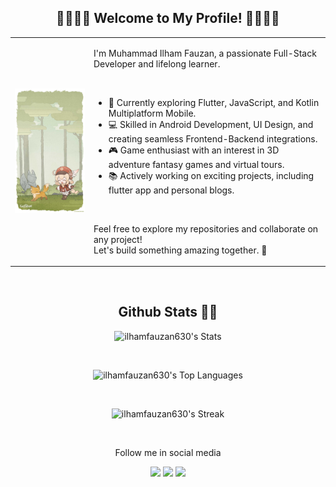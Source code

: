 <body>
  
  <div align=center>

  <h2> 🐢🐉🦕🦖 Welcome to My Profile! 🦖🦕🐉🐢</h2>
    
  </div>

   <table>
      <tr>
        <td width="25%">
          <img src="https://github.com/ilhamfauzan630/ilhamfauzan630/blob/main/assets/klee.jpg" width="100%" />
        </td>
        <td>
          <p>I'm Muhammad Ilham Fauzan, a passionate Full-Stack Developer and lifelong learner.</p>
          <br>
          <ul>
            <li>🌱 Currently exploring Flutter, JavaScript, and Kotlin Multiplatform Mobile.</li>
            <li>💻 Skilled in Android Development, UI Design, and creating seamless Frontend-Backend integrations.</li>
            <li>🎮 Game enthusiast with an interest in 3D adventure fantasy games and virtual tours.</li>
            <li>📚 Actively working on exciting projects, including flutter app and personal blogs.</li>
          </ul>
          <br>
          <p>Feel free to explore my repositories and collaborate on any project! <br> Let's build something amazing together. 🚀</p>
        </td>
      </tr>
    </table>
    
  </div>

  <br>

  <div align=center>

  <h2>Github Stats 👾🪼</h2>

  ![ilhamfauzan630's Stats](https://github-readme-stats.vercel.app/api?username=ilhamfauzan630&theme=tokyonight&show_icons=true&hide_border=true&count_private=true)

  <br>
  
  ![ilhamfauzan630's Top Languages](https://github-readme-stats.vercel.app/api/top-langs/?username=ilhamfauzan630&theme=tokyonight&show_icons=true&hide_border=true&layout=compact)

  <br>
  
  ![ilhamfauzan630's Streak](https://github-readme-streak-stats.herokuapp.com/?user=ilhamfauzan630&theme=tokyonight&hide_border=true)

  <br>
  
  </div>
  
    
  
  
  <div align=center>


  <p>Follow me in social media</p>

  [![](https://img.shields.io/badge/linkedin-0a66c2)](https://www.linkedin.com/in/fauzanilham/)
  [![](https://img.shields.io/badge/pixiv-0096FA)](https://www.pixiv.net/en/users/40375345)
  [![](https://img.shields.io/badge/instragram-DE317F)](https://www.instagram.com/fauzanilham459/)
    
  </div>
</body>



